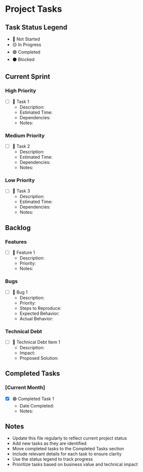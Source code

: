 # Project Tasks

## Task Status Legend
- 🔴 Not Started
- 🟡 In Progress
- 🟢 Completed
- ⚫ Blocked

## Current Sprint

### High Priority
- [ ] 🔴 Task 1
  - Description: 
  - Estimated Time: 
  - Dependencies: 
  - Notes:

### Medium Priority
- [ ] 🔴 Task 2
  - Description: 
  - Estimated Time: 
  - Dependencies: 
  - Notes:

### Low Priority
- [ ] 🔴 Task 3
  - Description: 
  - Estimated Time: 
  - Dependencies: 
  - Notes:

## Backlog

### Features
- [ ] 🔴 Feature 1
  - Description: 
  - Priority: 
  - Notes:

### Bugs
- [ ] 🔴 Bug 1
  - Description: 
  - Priority: 
  - Steps to Reproduce:
  - Expected Behavior:
  - Actual Behavior:

### Technical Debt
- [ ] 🔴 Technical Debt Item 1
  - Description: 
  - Impact: 
  - Proposed Solution:

## Completed Tasks

### [Current Month]
- [x] 🟢 Completed Task 1
  - Date Completed: 
  - Notes:

## Notes
- Update this file regularly to reflect current project status
- Add new tasks as they are identified
- Move completed tasks to the Completed Tasks section
- Include relevant details for each task to ensure clarity
- Use the status legend to track progress
- Prioritize tasks based on business value and technical impact 